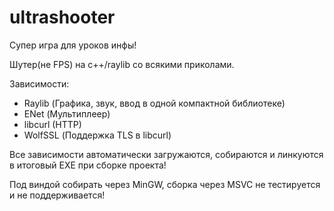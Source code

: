 # ultrashooter
Супер игра для уроков инфы!

Шутер(не FPS) на c++/raylib со всякими приколами.

Зависимости:
- Raylib (Графика, звук, ввод в одной компактной библиотеке)
- ENet (Мультиплеер)
- libcurl (HTTP)
- WolfSSL (Поддержка TLS в libcurl)

Все зависимости автоматически загружаются, собираются и линкуются в итоговый EXE при сборке проекта!

Под виндой собирать через MinGW, сборка через MSVC не тестируется и не поддерживается!